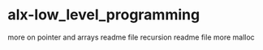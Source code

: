 # alx-low_level_programming
more on pointer and arrays readme file
recursion readme file
more malloc
